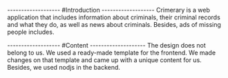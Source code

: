 ------------------- #Introduction -------------------
Crimerary is a web application that includes information 
about criminals, their criminal records and what they 
do, as well as news about criminals. Besides, ads of 
missing people includes.

------------------- #Content --------------------
The design does not belong to us. We used a 
ready-made template for the frontend. We made 
changes on that template and came up with a unique 
content for us. Besides, we used nodjs in the backend.
